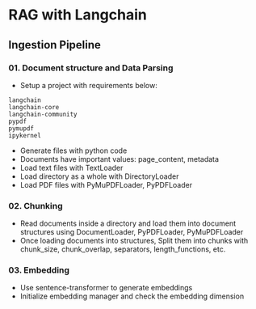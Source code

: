 # RAG with Langchain

## Ingestion Pipeline

### 01. Document structure and Data Parsing

- Setup a project with requirements below:

```
langchain
langchain-core
langchain-community
pypdf
pymupdf
ipykernel
```

- Generate files with python code
- Documents have important values: page_content, metadata
- Load text files with TextLoader
- Load directory as a whole with DirectoryLoader
- Load PDF files with PyMuPDFLoader, PyPDFLoader

### 02. Chunking

- Read documents inside a directory and load them into document structures using DocumentLoader, PyPDFLoader, PyMuPDFLoader
- Once loading documents into structures, Split them into chunks with chunk_size, chunk_overlap, separators, length_functions, etc.

### 03. Embedding

- Use sentence-transformer to generate embeddings
- Initialize embedding manager and check the embedding dimension
